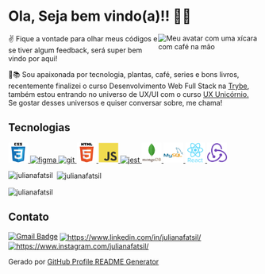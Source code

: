 # Ola, Seja bem vindo(a)!! 🤘🏽
<img 
     align="right"
     style=""
     width="40%"
     src="https://github.com/julianafatsil/julianafatsil/blob/master/img/avatar.png?raw=true"
     alt="Meu avatar com uma xícara com café na mão"/>
<p> ✌️ Fique a vontade para olhar meus códigos e se tiver algum feedback, será super bem vindo por aqui! 
</p>

<p> 🚀📚 Sou apaixonada por tecnologia, plantas, café, series e bons livros, recentemente finalizei o curso Desenvolvimento Web Full Stack na <a href="https://www.betrybe.com/">Trybe</a>, também estou entrando no universo de UX/UI com o curso <a href="https://www.uxunicornio.vip"/>UX Unicórnio.</a> Se gostar desses universos e quiser conversar sobre, me chama!
</p>  
 
## Tecnologias
  
<p align="left">
    <a href="https://www.w3schools.com/css/"
       target="_blank">
        <img src="https://raw.githubusercontent.com/devicons/devicon/master/icons/css3/css3-original-wordmark.svg"
             alt="css3"
             width="40"
             height="40"/> 
    </a>
    <a href="https://www.figma.com/" target="_blank">
        <img
             src="https://www.vectorlogo.zone/logos/figma/figma-icon.svg"
             alt="figma"
             width="40"
             height="40"/> 
    </a>
    <a href="https://git-scm.com/"
       target="_blank">
        <img
             src="https://www.vectorlogo.zone/logos/git-scm/git-scm-icon.svg"
             alt="git"
             width="40"
             height="40"/> 
    </a> 
    <a href="https://www.w3.org/html/"
       target="_blank">
        <img
             src="https://raw.githubusercontent.com/devicons/devicon/master/icons/html5/html5-original-wordmark.svg"
             alt="html5"
             width="40"
             height="40"/> 
    </a>
    <a href="https://developer.mozilla.org/en-US/docs/Web/JavaScript"
       target="_blank">
        <img
             src="https://raw.githubusercontent.com/devicons/devicon/master/icons/javascript/javascript-original.svg"
             alt="javascript" width="40" height="40"/>
    </a> 
    <a href="https://jestjs.io" target="_blank">
        <img src="https://www.vectorlogo.zone/logos/jestjsio/jestjsio-icon.svg"
             alt="jest"
             width="40"
             height="40"/>
    </a> 
    <a href="https://www.mongodb.com/"
       target="_blank">
        <img src="https://raw.githubusercontent.com/devicons/devicon/master/icons/mongodb/mongodb-original-wordmark.svg"
             alt="mongodb"
             width="40"
             height="40"/>
    </a>
    <a href="https://www.mysql.com/"
       target="_blank">
        <img
             src="https://raw.githubusercontent.com/devicons/devicon/master/icons/mysql/mysql-original-wordmark.svg"
             alt="mysql"
             width="40"
             height="40"/>
    </a> 
    <a href="https://reactjs.org/"
       target="_blank">
        <img
             src="https://raw.githubusercontent.com/devicons/devicon/master/icons/react/react-original-wordmark.svg"
             alt="react"
             width="40"
             height="40"/> 
    </a> 
    <a href="https://redux.js.org"
       target="_blank">
        <img
             src="https://raw.githubusercontent.com/devicons/devicon/master/icons/redux/redux-original.svg"
             alt="redux"
             width="40"
             height="40"/> 
    </a> 
</p>

<p>
    <img
         align="left"
         src="https://github-readme-stats.vercel.app/api/top-langs?username=julianafatsil&show_icons=true&locale=en&layout=compact"
         alt="julianafatsil" />
</p>

<p>&nbsp;
    <img
         align="center"
         src="https://github-readme-stats.vercel.app/api?username=julianafatsil&show_icons=true&locale=en"
         alt="julianafatsil" />
</p>

<p>
    <img
         align="center"
         src="https://github-readme-streak-stats.herokuapp.com/?user=julianafatsil&"
         alt="julianafatsil" />
</p>


 ## Contato
[![Gmail Badge](https://img.shields.io/badge/-Gmail-c14438?style=flat-square&logo=Gmail&logoColor=white&link=mailto:julianafatsil@gmail.com)](mailto:julianafatsil@gmail.com)
 <a href="https://linkedin.com/in/julianafatsil/"
    target="blank">
     <img 
          align="center"
          src="https://raw.githubusercontent.com/rahuldkjain/github-profile-readme-generator/master/src/images/icons/Social/linked-in-alt.svg" 
          alt="https://www.linkedin.com/in/julianafatsil/"
          height="30"
          width="40"
      />
</a>
<a href="https://instagram.com/julianafatsil/"
   target="blank">
     <img
          align="center"
          src="https://raw.githubusercontent.com/rahuldkjain/github-profile-readme-generator/master/src/images/icons/Social/instagram.svg" 
          alt="https://www.instagram.com/julianafatsil/"
          height="30"
          width="40"
     />
</a>


Gerado por [GitHub Profile README Generator](https://rahuldkjain.github.io/gh-profile-readme-generator/)

